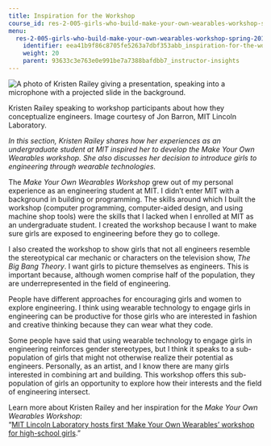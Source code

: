 ```yaml
---
title: Inspiration for the Workshop
course_id: res-2-005-girls-who-build-make-your-own-wearables-workshop-spring-2015
menu:
  res-2-005-girls-who-build-make-your-own-wearables-workshop-spring-2015:
    identifier: eea41b9f86c8705fe5263a7dbf353abb_inspiration-for-the-workshop
    weight: 20
    parent: 93633c3e763e0e991be7a7388bafdbb7_instructor-insights
---
```

![A photo of Kristen Railey giving a presentation, speaking into a microphone with a projected slide in the background.](https://open-learning-course-data-ci.s3.amazonaws.com/res-2-005-girls-who-build-make-your-own-wearables-workshop-spring-2015/8576c65e4e9d062b8b0504257e556e28_RES-2-005_photo-01.jpg)

Kristen Railey speaking to workshop participants about how they conceptualize engineers. Image courtesy of Jon Barron, MIT Lincoln Laboratory.

_In this section, Kristen Railey shares how her experiences as an undergraduate student at MIT inspired her to develop the _Make Your Own Wearables_ workshop. She also discusses her decision to introduce girls to engineering through wearable technologies._

The _Make Your Own Wearables_ _Workshop_ grew out of my personal experience as an engineering student at MIT. I didn’t enter MIT with a background in building or programming. The skills around which I built the workshop (computer programming, computer-aided design, and using machine shop tools) were the skills that I lacked when I enrolled at MIT as an undergraduate student. I created the workshop because I want to make sure girls are exposed to engineering before they go to college.

I also created the workshop to show girls that not all engineers resemble the stereotypical car mechanic or characters on the television show, _The Big Bang Theory_. I want girls to picture themselves as engineers. This is important because, although women comprise half of the population, they are underrepresented in the field of engineering.

People have different approaches for encouraging girls and women to explore engineering. I think using wearable technology to engage girls in engineering can be productive for those girls who are interested in fashion and creative thinking because they can wear what they code.

Some people have said that using wearable technology to engage girls in engineering reinforces gender stereotypes, but I think it speaks to a sub-population of girls that might not otherwise realize their potential as engineers. Personally, as an artist, and I know there are many girls interested in combining art and building. This workshop offers this sub-population of girls an opportunity to explore how their interests and the field of engineering intersect.

Learn more about Kristen Railey and her inspiration for the _Make Your Own Wearables Workshop_:  
“[MIT Lincoln Laboratory hosts first ‘Make Your Own Wearables’ workshop for high-school girls](http://news.mit.edu/2015/lincoln-laboratory-hosts-first-make-your-own-wearables-workshop-high-school-girls-0114).”